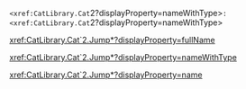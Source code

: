 `<xref:CatLibrary.Cat`2?displayProperty=nameWithType>`: <xref:CatLibrary.Cat`2?displayProperty=nameWithType>

<xref:CatLibrary.Cat`2.Jump*?displayProperty=fullName>

<xref:CatLibrary.Cat`2.Jump*?displayProperty=nameWithType>

<xref:CatLibrary.Cat`2.Jump*?displayProperty=name>
